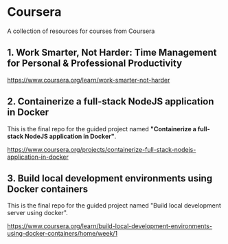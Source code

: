 # Coursera
A collection of resources for courses from Coursera

## 1. Work Smarter, Not Harder: Time Management for Personal & Professional Productivity
https://www.coursera.org/learn/work-smarter-not-harder

## 2. Containerize a full-stack NodeJS application in Docker
This is the final repo for the guided project named **"Containerize a full-stack NodeJS application in Docker"**.

https://www.coursera.org/projects/containerize-full-stack-nodejs-application-in-docker

## 3. Build local development environments using Docker containers
This is the final repo for the guided project named "Build local development server using docker".

https://www.coursera.org/learn/build-local-development-environments-using-docker-containers/home/week/1